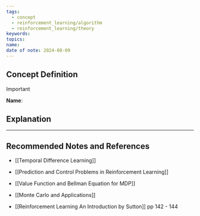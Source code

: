 ```yaml
---
tags:
  - concept
  - reinforcement_learning/algorithm
  - reinforcement_learning/theory
keywords: 
topics: 
name: 
date of note: 2024-08-09
---
```


## Concept Definition

>[!important]
>**Name**: 



## Explanation





-----------
##  Recommended Notes and References


- [[Temporal Difference Learning]]


- [[Prediction and Control Problems in Reinforcement Learning]]
- [[Value Function and Bellman Equation for MDP]]
- [[Monte Carlo and Applications]]

- [[Reinforcement Learning An Introduction by Sutton]] pp 142 - 144